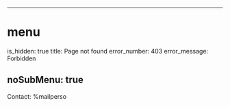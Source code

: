 ----- 
# menu
is_hidden: true
title: Page not found
error_number: 403
error_message: Forbidden

noSubMenu: true
-----
Contact: %mailperso
